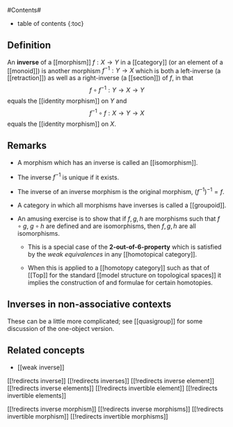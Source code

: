 
#Contents#
* table of contents
{:toc}

## Definition ##

An **inverse** of a [[morphism]] $f : X \to Y$ in a [[category]] (or an element of a [[monoid]]) is another morphism $f^{-1} : Y \to X$ which is both a left-inverse (a [[retraction]]) as well as a right-inverse (a [[section]]) of $f$, in that 
$$
  f \circ f^{-1} : Y \to X \to Y 
$$
equals the [[identity morphism]] on $Y$ and
$$
  f^{-1} \circ f : X \to Y \to X 
$$
equals the [[identity morphism]] on $X$.


## Remarks ##

* A morphism which has an inverse is called an [[isomorphism]].

* The inverse $f^{-1}$ is unique if it exists.

* The inverse of an inverse morphism is the original morphism, $(f^{-1})^{-1} = f$.

* A category in which all morphisms have inverses is called a [[groupoid]].

* An amusing exercise is to show that if $f,g,h$ are morphisms such that $f\circ g,\; g\circ h$ are defined and are isomorphisms, then $f,g,h$ are all isomorphisms. 

  * This is a special case of the **2-out-of-6-property** which is satisfied by the _weak equivalences_ in any [[homotopical category]].

  * When this is applied to a [[homotopy category]] such as that of [[Top]] for the standard [[model structure on topological spaces]] it implies the construction of and formulae for certain homotopies. 


## Inverses in non-associative contexts ##

These can be a little more complicated; see [[quasigroup]] for some discussion of the one-object version.

## Related concepts

* [[weak inverse]]

[[!redirects inverse]]
[[!redirects inverses]]
[[!redirects inverse element]]
[[!redirects inverse elements]]
[[!redirects invertible element]]
[[!redirects invertible elements]]

[[!redirects inverse morphism]]
[[!redirects inverse morphisms]]
[[!redirects invertible morphism]]
[[!redirects invertible morphisms]]
